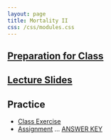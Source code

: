 ```yaml
---
layout: page
title: Mortality II
css: /css/modules.css
---
```


## [Preparation for Class](PREP/Mortality2)

## [Lecture Slides](PPT/Mortality2.pptx)

## Practice

* [Class Exercise](CEX/Mortality2_CEX1)
* [Assignment](CE/Mortality2_CE1) ... [ANSWER KEY](CE/KEY_Mortality2_CE1)
